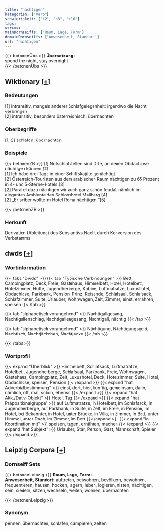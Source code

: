 ```yaml
---
title: "nächtigen"
kategorien: ["Verb"]
schwierigkeit: ["k2", "h3", "r16"]
tags:
series:
mainDornseiffs: ['Raum, Lage, Form']
domainDornseiffs: ['Anwesenheit, Standort']
url: "nächtigen"
---
```


{{< betonenÜbs >}}
**Übersetzung:**  
spend the night, stay overnight  
{{< /betonenÜbs >}}

## Wiktionary [[+](https://de.wiktionary.org/wiki/nächtigen)]

### Bedeutungen
[1] intransitiv, mangels anderer Schlafgelegenheit: irgendwo die Nacht verbringen  
[2] intransitiv, besonders österreichisch: übernachten  

### Oberbegriffe
[1, 2] schlafen, übernachten  

### Beispiele
{{< betonenZB >}}
[1] Notschlafstellen sind Orte, an denen Obdachlose nächtigen können.[2]  
[1] Ich habe drei Tage in einer Schiffskajüte genächtigt.  
[2] Österreich-Touristen aus dem arabischen Raum nächtigen zu 65 Prozent in 4- und 5-Sterne-Hotels.[3]  
[2] Parallel dazu nächtigen wir auch ganz schön feudal, nämlich im eleganten Ambiente des Schlosshotel Mailberg.[4]  
[2] „Er selber wollte im Hotel Roma nächtigen.“[5]  

{{< /betonenZB >}}
### Herkunft
Derivation (Ableitung) des Substantivs Nacht durch Konversion des Verbstamms  



## dwds [[+](https://www.dwds.de/wb/nächtigen)]

### Wortinformation
{{< tabs "Dwds" >}}
{{< tab "Typische Verbindungen" >}}
Bett, Campingplatz, Deck, Freie, Gästehaus, Himmelbett, Hotel, Hotelbett, Hotelzimmer, Hütte, Jugendherberge, Kabine, Luftmatratze, Luxushotel, Obdachlose, Parkbank, Pension, Prinz, Reisende, Schlafsaal, Schlafsack, Schlafzimmer, Suite, Urlauber, Wohnwagen, Zelt, Zimmer, einst, ernähren, speisen
{{< /tab >}}

{{< tab "alphabetisch vorangehend" >}}
Nachtigallgesang, Nachtigallenschlag, Nachtigallengesang, Nachtigall, nächtig
{{< /tab >}}

{{< tab "alphabetisch vorangehend" >}}
Nächtigung, Nächtigungsgeld, Nachtisch, Nachtjäckchen, Nachtjacke
{{< /tab >}}

{{< /tabs >}}

### Wortprofil
{{< expand "Überblick" >}} Himmelbett, Schlafsack, Luftmatratze, Hotelbett, Jugendherberge, Schlafsaal, Parkbank, Freie, Wohnwagen, Gästehaus, Campingplatz, Zelt, Luxushotel, Deck, Hotelzimmer, Suite, Hotel, Obdachlose, speisen, Pension {{< /expand >}}
{{< expand "hat Adverbialbestimmung" >}} einst, dort, hier, künftig, gemeinsam, darin, nämlich, oft, mal, schon, ebenso {{< /expand >}}
{{< expand "hat Akk./Dativ-Objekt" >}} Hotel, Tag {{< /expand >}}
{{< expand "hat Präpositionalgruppe" >}} auf Luftmatratze, in Hotelbett, im Schlafsack, in Jugendherberge, auf Parkbank, in Suite, in Zelt, im Freie, in Pension, im Hotel, bei Bekannter, in Hotel, unter Brücke, in Villa, in Zimmer, in Bett, unter Himmel, unter Dach, im Zimmer, im Bett {{< /expand >}}
{{< expand "in Koordination mit" >}} speisen, tagen, ernähren, machen {{< /expand >}}
{{< expand "hat Subjekt" >}} Urlauber, Star, Person, Gast, Mannschaft, Spieler {{< /expand >}}

## Leipzig Corpora [[+](https://corpora.uni-leipzig.de/en/res?word=nächtigen&corpusId=deu_newscrawl-public_2018)]

### Dornseiff Sets
{{< betonenLeipzig >}}
**Raum, Lage, Form:**  
**Anwesenheit, Standort:** auftreten, beiwohnen, bevölkern, bewohnen, frequentieren, hausen, hocken, lagern, leben, logieren, nisten, nächtigen, sein, siedeln, sitzen, wechseln, weilen, wohnen, übernachten  

{{< /betonenLeipzig >}}

### Synonym
pennen, übernachten, schlafen, campieren, zelten

